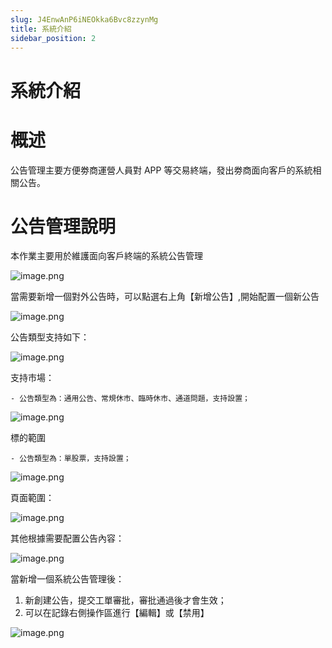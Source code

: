 ```yaml
---
slug: J4EnwAnP6iNEOkka6Bvc8zzynMg
title: 系統介紹
sidebar_position: 2
---
```



# 系統介紹


# 概述


公告管理主要方便劵商運營人員對 APP 等交易終端，發出劵商面向客戶的系統相關公告。


# 公告管理說明


本作業主要用於維護面向客戶終端的系統公告管理


![image.png](/assets/d04744090fcd61879ac0026fae04904a.png)


當需要新增一個對外公告時，可以點選右上角【新增公告】,開始配置一個新公告


![image.png](/assets/5341074003c9dd1cb0e63d2c93c91b8c.png)


公告類型支持如下：                                                                          


![image.png](/assets/9cacb3d27eb71cd5d6dabecac56bf1e5.png)


支持市場：

    - 公告類型為：通用公告、常規休市、臨時休市、通道問題，支持設置；

![image.png](/assets/e0278af1c253cc8ae9db9343f93a4f9b.png)


標的範圍

    - 公告類型為：單股票，支持設置；

![image.png](/assets/833a8aed381d00925fd87eddf9e59e8e.png)


頁面範圍：


![image.png](/assets/a21981aef462e48ef6409da2b9aece58.png)


其他根據需要配置公告內容：


![image.png](/assets/d2a89e68be6e457057390c9c2178bd48.png)


當新增一個系統公告管理後：

1. 新創建公告，提交工單審批，審批通過後才會生效；
2. 可以在記錄右側操作區進行【編輯】或【禁用】

![image.png](/assets/0206ffab53bd063c29f0a3d9f3508965.png)


